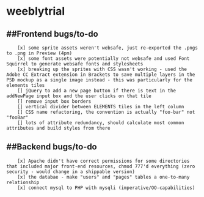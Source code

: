 # weeblytrial

##Frontend bugs/to-do
------
		[x] some sprite assets weren't websafe, just re-exported the .pngs to .png in Preview (4pm)
		[x] some font assets were potentially not websafe and used Font Squirrel to generate websafe fonts and stylesheets 
		[x] breaking up the sprites with CSS wasn't working - used the Adobe CC Extract extension in Brackets to save multiple layers in the PSD mockup as a single image instead - this was particularly for the elements tiles
		[] jQuery to add a new page button if there is text in the addNewPage input box and the user clicks on that tile
		[] remove input box borders
		[] vertical divider between ELEMENTS tiles in the left column
		[] CSS name refactoring, the convention is actually "foo-bar" not "fooBar"
		[] lots of attribute redundancy, should calculate most common attributes and build styles from there

##Backend bugs/to-do
------
		[x] Apache didn't have correct permissions for some directories that included major front-end resources, chmod 777'd everything (zero security - would change in a shippable version)
		[x] the databae - make "users" and "pages" tables a one-to-many relationship
		[x] connect mysql to PHP with mysqli (imperative/OO-capabilities)
